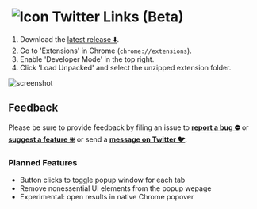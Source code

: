 # &nbsp;![Icon](https://raw.githubusercontent.com/round/Twitter-Links-beta/master/icon32.png) Twitter Links (Beta)

1. Download the [latest release ⬇️](https://github.com/round/Twitter-Links-beta/releases/latest).
2. Go to 'Extensions' in Chrome (`chrome://extensions`).
3. Enable 'Developer Mode' in the top right.
4. Click 'Load Unpacked' and select the unzipped extension folder.

![screenshot](https://camo.githubusercontent.com/edc65aa854e00ac2021a8bda200bc7b606a6ed14/68747470733a2f2f692e696d6775722e636f6d2f786463686451612e706e67)

## Feedback

Please be sure to provide feedback by filing an issue to **[report a bug ⛔️](https://github.com/round/Twitter-Links-beta/issues/new?labels=⛔%EF%B8%8Fbug&template=bug.md)** or **[suggest a feature ❇️](https://github.com/round/Twitter-Links-beta/issues/new?labels=❇%EF%B8%8F%20feature&template=feature.md)** or send a **[message on Twitter 🐦](https://twitter.com/messages/compose?recipient_id=15300655&text=I%20have%20some%20feedback%20about%20Twitter%20Links%E2%80%A6
)**.

### Planned Features

* Button clicks to toggle popup window for each tab
* Remove nonessential UI elements from the popup wepage
* Experimental: open results in native Chrome popover
